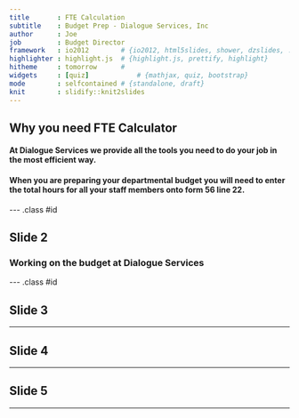 ```yaml
---
title       : FTE Calculation
subtitle    : Budget Prep - Dialogue Services, Inc
author      : Joe
job         : Budget Director
framework   : io2012        # {io2012, html5slides, shower, dzslides, ...}
highlighter : highlight.js  # {highlight.js, prettify, highlight}
hitheme     : tomorrow      # 
widgets     : [quiz]            # {mathjax, quiz, bootstrap}
mode        : selfcontained # {standalone, draft}
knit        : slidify::knit2slides
---
```


## Why you need FTE Calculator

#### At Dialogue Services we provide all the tools you need to do your job in the most efficient way.


#### When you are preparing your departmental budget you will need to enter the total hours for all your staff members onto form 56 line 22.


--- .class #id 

## Slide 2

### Working on the budget at Dialogue Services

--- .class #id

## Slide 3


---

## Slide 4

---

## Slide 5

---
